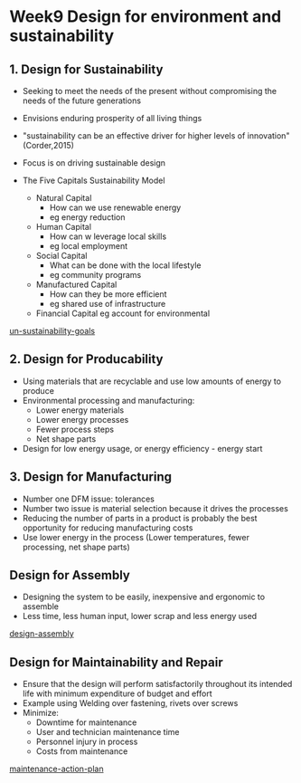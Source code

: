 # Week9 Design for environment and sustainability

## 1. Design for Sustainability

- Seeking to meet the needs of the present without compromising the needs of the future generations
- Envisions enduring prosperity of all living things
- "sustainability can be an effective driver for higher levels of innovation"(Corder,2015)
- Focus is on driving sustainable design

- The Five Capitals Sustainability Model
  - Natural Capital
    - How can we use renewable energy
    - eg energy reduction
  - Human Capital
    - How can w leverage local skills
    - eg local employment
  - Social Capital
    - What can be done with the local lifestyle
    - eg community programs
  - Manufactured Capital
    - How can they be more efficient
    - eg shared use of infrastructure
  - Financial Capital eg account for environmental

[un-sustainability-goals](images/un-sustainability-goals.png)

## 2. Design for Producability

- Using materials that are recyclable and use low amounts of energy to produce
- Environmental processing and manufacturing:
  - Lower energy materials
  - Lower energy processes
  - Fewer process steps
  - Net shape parts
- Design for low energy usage, or energy efficiency - energy start

## 3. Design for Manufacturing

- Number one DFM issue: tolerances
- Number two issue is material selection because it drives the processes
- Reducing the number of parts in a product is probably the best opportunity for reducing manufacturing costs
- Use lower energy in the process (Lower temperatures, fewer processing, net shape parts)

## Design for Assembly

- Designing the system to be easily, inexpensive and ergonomic to assemble
- Less time, less human input, lower scrap and less energy used

[design-assembly](images/design-assembly.png)

## Design for Maintainability and Repair

- Ensure that the design will perform satisfactorily throughout its intended life with minimum expenditure of budget and effort
- Example using Welding over fastening, rivets over screws
- Minimize:
  - Downtime for maintenance
  - User and technician maintenance time
  - Personnel injury in process
  - Costs from maintenance

[maintenance-action-plan](images/maintenance-action-plan.png)
